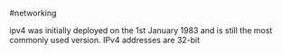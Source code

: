 #networking 

ipv4 was initially deployed on the 1st January 1983 and is still the most commonly used version.
IPv4 addresses are 32-bit